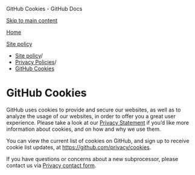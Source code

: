 GitHub Cookies - GitHub Docs

[Skip to main content](#main-content)

[Home](/en)

[Site policy](/en/site-policy)

* [Site policy](/en/site-policy)/
* [Privacy Policies](/en/site-policy/privacy-policies)/
* [GitHub Cookies](/en/site-policy/privacy-policies/github-cookies)

GitHub Cookies
==========

GitHub uses cookies to provide and secure our websites, as well as to analyze the usage of our websites, in order to offer you a great user experience. Please take a look at our [Privacy Statement](/en/site-policy/privacy-policies/github-privacy-statement#our-use-of-cookies-and-tracking) if you’d like more information about cookies, and on how and why we use them.

You can view the current list of cookies on GitHub, and sign up to receive cookie list updates, at <https://github.com/privacy/cookies>.

If you have questions or concerns about a new subprocessor, please contact us via [Privacy contact form](https://github.com/contact/privacy).
